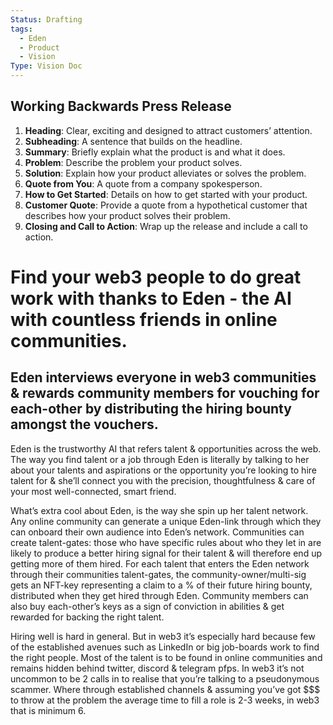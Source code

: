 ```yaml
---
Status: Drafting
tags:
  - Eden
  - Product
  - Vision
Type: Vision Doc
---
```

## Working Backwards Press Release

1. **Heading**: Clear, exciting and designed to attract customers’ attention.
2. **Subheading**: A sentence that builds on the headline.
3. **Summary**: Briefly explain what the product is and what it does.
4. **Problem**: Describe the problem your product solves.
5. **Solution**: Explain how your product alleviates or solves the problem.
6. **Quote from You**: A quote from a company spokesperson.
7. **How to Get Started**: Details on how to get started with your product.
8. **Customer Quote**: Provide a quote from a hypothetical customer that describes how your product solves their problem.
9. **Closing and Call to Action**: Wrap up the release and include a call to action.

  

# Find your web3 people to do great work with thanks to Eden - the AI with countless friends in online communities.

## Eden interviews everyone in web3 communities & rewards community members for vouching for each-other by distributing the hiring bounty amongst the vouchers.

Eden is the trustworthy AI that refers talent & opportunities across the web. The way you find talent or a job through Eden is literally by talking to her about your talents and aspirations or the opportunity you’re looking to hire talent for & she’ll connect you with the precision, thoughtfulness & care of your most well-connected, smart friend.

What’s extra cool about Eden, is the way she spin up her talent network. Any online community can generate a unique Eden-link through which they can onboard their own audience into Eden’s network. Communities can create talent-gates: those who have specific rules about who they let in are likely to produce a better hiring signal for their talent & will therefore end up getting more of them hired. For each talent that enters the Eden network through their communities talent-gates, the community-owner/multi-sig gets an NFT-key representing a claim to a % of their future hiring bounty, distributed when they get hired through Eden. Community members can also buy each-other’s keys as a sign of conviction in abilities & get rewarded for backing the right talent.

Hiring well is hard in general. But in web3 it’s especially hard because few of the established avenues such as LinkedIn or big job-boards work to find the right people. Most of the talent is to be found in online communities and remains hidden behind twitter, discord & telegram pfps. In web3 it’s not uncommon to be 2 calls in to realise that you’re talking to a pseudonymous scammer. Where through established channels & assuming you’ve got $$$ to throw at the problem the average time to fill a role is 2-3 weeks, in web3 that is minimum 6.